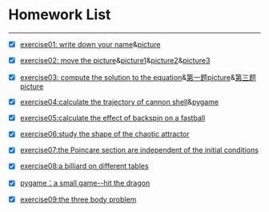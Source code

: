 # Homework List
------


- [x] [exercise01: write down your name](https://github.com/paaaaaan/Computational_physics_2015301500280/blob/files/temp.py)&[picture](https://github.com/paaaaaan/Computational_physics_2015301500280/blob/files/picture.png)


- [x] [exercise02: move the picture](https://github.com/paaaaaan/Computational_physics_2015301500280/blob/files/exercise02)&[picture1](https://github.com/paaaaaan/Computational_physics_2015301500280/blob/files/picture1.png)&[picture2](https://github.com/paaaaaan/Computational_physics_2015301500280/blob/files/picture2.png)&[picture3](https://github.com/paaaaaan/Computational_physics_2015301500280/blob/files/picture3.png)


- [x] [exercise03: compute the solution to the equation](https://github.com/paaaaaan/Computational_physics_2015301500280/blob/files/exercise03)&[第一题picture](https://github.com/paaaaaan/Computational_physics_2015301500280/blob/files/exercise03.picture1.png)&[第三题picture](https://github.com/paaaaaan/Computational_physics_2015301500280/blob/files/exercise03.picture2.png)


- [x] [exercise04:calculate the trajectory of cannon shell](https://github.com/paaaaaan/Computational_physics_2015301500280/blob/4.0/README.md)&[pygame](https://github.com/paaaaaan/Computational_physics_2015301500280/blob/4.0/pygame)


- [x] [exercise05:calculate the effect of backspin on a fastball](https://github.com/paaaaaan/Computational_physics_2015301500280/blob/5.0/README.md)


- [x] [exercise06:study the shape of the chaotic attractor ](https://github.com/paaaaaan/Computational_physics_2015301500280/blob/6.0/README.md)

- [x] [exercise07:the Poincare section are independent of the initial conditions](https://github.com/paaaaaan/Computational_physics_2015301500280/blob/7.0/README.md)


- [x] [exercise08:a billiard on different tables](https://github.com/paaaaaan/Computational_physics_2015301500280/blob/8.0/README.md)


- [x] [pygame：a small game--hit the dragon](https://github.com/paaaaaan/Computational_physics_2015301500280/blob/9.0/README.md)


- [x] [exercise09:the three body problem](https://github.com/paaaaaan/Computational_physics_2015301500280/blob/10.0/README.md)
